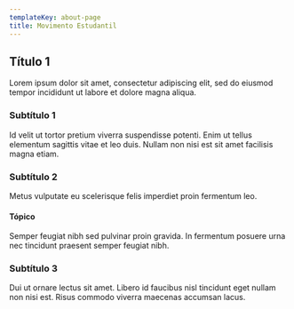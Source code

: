 ```yaml
---
templateKey: about-page
title: Movimento Estudantil
---
```

## Título 1

Lorem ipsum dolor sit amet, consectetur adipiscing elit, sed do eiusmod tempor incididunt ut labore et dolore magna aliqua.

### Subtítulo 1

Id velit ut tortor pretium viverra suspendisse potenti.  Enim ut tellus elementum sagittis vitae et leo duis. Nullam non nisi est sit amet facilisis magna etiam.

### Subtítulo 2

Metus vulputate eu scelerisque felis imperdiet proin fermentum leo.

#### Tópico

Semper feugiat nibh sed pulvinar proin gravida. In fermentum posuere urna nec tincidunt praesent semper feugiat nibh.

### Subtítulo 3

Dui ut ornare lectus sit amet. Libero id faucibus nisl tincidunt eget nullam non nisi est. Risus commodo viverra maecenas accumsan lacus.
